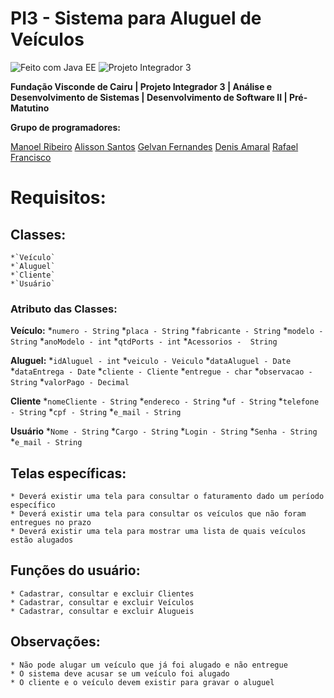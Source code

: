# PI3 -  Sistema para Aluguel de Veículos

![Feito com Java EE](https://img.shields.io/badge/made%20with-java%20ee-red.svg)
![Projeto Integrador 3](https://img.shields.io/badge/projeto%20integrador-III-lightgrey.svg)

**Fundação Visconde de Cairu | Projeto Integrador 3 | Análise e Desenvolvimento de Sistemas | Desenvolvimento de Software II | Pré-Matutino**

**Grupo de programadores:**

[Manoel Ribeiro](https://github.com/ManoelRibeiro-)
[Alisson Santos](www.google.com)
[Gelvan Fernandes](www.google.com)
[Denis Amaral](www.google.com)
[Rafael Francisco](www.google.com)

# Requisitos:

## Classes:

	*`Veículo`
	*`Aluguel`
	*`Cliente`
	*`Usuário`

### Atributo das Classes:

**Veículo:**
	*`numero - String`
	*`placa - String`
	*`fabricante - String`
	*`modelo - String`
	*`anoModelo - int`
	*`qtdPorts - int`
	*`Acessorios -  String`

**Aluguel:**
	*`idAluguel - int`
	*`veiculo - Veiculo`
	*`dataAluguel - Date`
	*`dataEntrega - Date`
	*`cliente - Cliente`
	*`entregue - char`
	*`observacao - String`
	*`valorPago - Decimal`

**Cliente**
	*`nomeCliente - String`
	*`endereco - String`
	*`uf - String`
	*`telefone - String`
	*`cpf - String`
	*`e_mail - String`

**Usuário**
	*`Nome - String`
	*`Cargo - String`
	*`Login - String`
	*`Senha - String`
	*`e_mail - String`

## Telas específicas:
	* Deverá existir uma tela para consultar o faturamento dado um período específico
	* Deverá existir uma tela para consultar os veículos que não foram entregues no prazo
	* Deverá existir uma tela para mostrar uma lista de quais veículos estão alugados

## Funções do usuário:
	* Cadastrar, consultar e excluir Clientes
	* Cadastrar, consultar e excluir Veículos
	* Cadastrar, consultar e excluir Alugueis

## Observações:
	* Não pode alugar um veículo que já foi alugado e não entregue
	* O sistema deve acusar se um veículo foi alugado
	* O cliente e o veículo devem existir para gravar o aluguel
